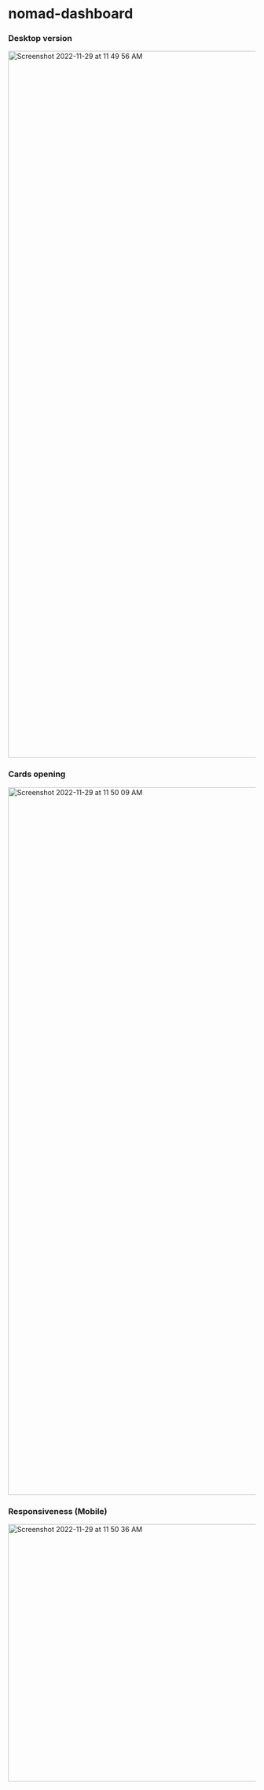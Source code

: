 # nomad-dashboard

### Desktop version

<img width="1438" alt="Screenshot 2022-11-29 at 11 49 56 AM" src="https://user-images.githubusercontent.com/84946242/204633870-712f3dc2-bcee-451d-89a3-824228e4d4a5.png">

### Cards opening

<img width="1440" alt="Screenshot 2022-11-29 at 11 50 09 AM" src="https://user-images.githubusercontent.com/84946242/204633887-6a2c6dc5-3800-43cf-bf72-5133acc3026a.png">

### Responsiveness (Mobile)

<img width="524" alt="Screenshot 2022-11-29 at 11 50 36 AM" src="https://user-images.githubusercontent.com/84946242/204633893-c71b76e2-aae5-4d53-a684-0fadfda8376e.png">
